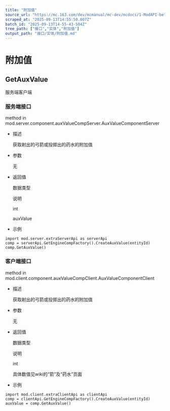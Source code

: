 ```yaml
---
title: "附加值"
source_url: "https://mc.163.com/dev/mcmanual/mc-dev/mcdocs/1-ModAPI-beta/%E6%8E%A5%E5%8F%A3/%E5%AE%9E%E4%BD%93/%E9%99%84%E5%8A%A0%E5%80%BC.html"
scraped_at: "2025-09-13T14:55:50.007Z"
batch_id: "2025-09-13T14-55-43-504Z"
tree_path: ["接口","实体","附加值"]
output_path: "接口/实体/附加值.md"
---
```


#  附加值

##  GetAuxValue

服务端客户端

###  服务端接口

method in mod.server.component.auxValueCompServer.AuxValueComponentServer

*   描述
    
    获取射出的弓箭或投掷出的药水的附加值
    
*   参数
    
    无
    
*   返回值
    
    数据类型
    
    说明
    
    int
    
    auxValue
    
*   示例
    

```
import mod.server.extraServerApi as serverApi
comp = serverApi.GetEngineCompFactory().CreateAuxValue(entityId)
comp.GetAuxValue()

```

###  客户端接口

method in mod.client.component.auxValueCompClient.AuxValueComponentClient

*   描述
    
    获取射出的弓箭或投掷出的药水的附加值
    
*   参数
    
    无
    
*   返回值
    
    数据类型
    
    说明
    
    int
    
    具体数值见wiki的“箭”及“药水”页面
    
*   示例
    

```
import mod.client.extraClientApi as clientApi
comp = clientApi.GetEngineCompFactory().CreateAuxValue(entityId)
auxValue = comp.GetAuxValue()

```
